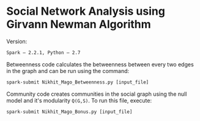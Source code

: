 # Social Network Analysis using Girvann Newman Algorithm

Version:

```html
Spark – 2.2.1, Python – 2.7
```

Betweenness code calculates the betweenness between every two edges in the graph and can be run using the command:

```html
spark-submit Nikhit_Mago_Betweenness.py [input_file]
```

Community code creates communities in the social graph using the null model and it's modularity `Q(G,S)`. To run this file, execute:

```html
spark-submit Nikhit_Mago_Bonus.py [input_file]
```
